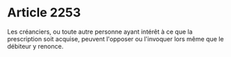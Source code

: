 # Article 2253

<p>Les créanciers, ou toute autre personne ayant intérêt à ce que la prescription soit acquise, peuvent l'opposer ou l'invoquer lors même que le débiteur y renonce. </p>